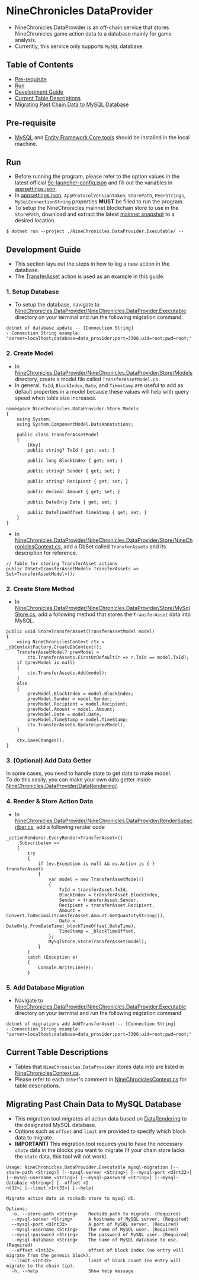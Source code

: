 # NineChronicles DataProvider

- NineChronicles.DataProvider is an off-chain service that stores NineChronicles game action data to a database mainly for game analysis.
- Currently, this service only supports `MySQL` database.

## Table of Contents

- [Pre-requisite](#pre-requisite)
- [Run](#run)
- [Development Guide](#development-guide)
- [Current Table Descriptions](#current-table-descriptions)
- [Migrating Past Chain Data to MySQL Database](#migrating-past-chain-data-to-mysql-database)

## Pre-requisite

- [MySQL](https://www.mysql.com/) and [Entity Framework Core tools](https://learn.microsoft.com/en-us/ef/core/cli/dotnet) should be installed in the local machine.

## Run

- Before running the program, please refer to the option values in the latest official [9c-launcher-config.json](https://release.nine-chronicles.com/9c-launcher-config.json) and fill out the variables in [appsettings.json](https://github.com/planetarium/NineChronicles.DataProvider/blob/development/NineChronicles.DataProvider.Executable/appsettings.json).
- In [appsettings.json](https://github.com/planetarium/NineChronicles.DataProvider/blob/development/NineChronicles.DataProvider.Executable/appsettings.json), `AppProtocolVersionToken`, `StorePath`, `PeerStrings`, `MySqlConnectionString` properties **MUST** be filled to run the program.
- To setup the NineChronicles mainnet blockchain store to use in the `StorePath`, download and extract the latest [mainnet snapshot](http://snapshots.nine-chronicles.com/main/partition/full/9c-main-snapshot.zip) to a desired location.
```
$ dotnet run --project ./NineChronicles.DataProvider.Executable/ -- 
```

## Development Guide

- This section lays out the steps in how to log a new action in the database.
- The [TransferAsset](https://github.com/planetarium/lib9c/blob/development/Lib9c/Action/TransferAsset.cs) action is used as an example in this guide.

### 1. Setup Database

- To setup the database, navigate to [NineChronicles.DataProvider/NineChronicles.DataProvider.Executable](https://github.com/planetarium/NineChronicles.DataProvider/tree/development/NineChronicles.DataProvider.Executable) directory on your terminal and run the following migration command.
```
dotnet ef database update -- [Connection String]
- Connection String example: "server=localhost;database=data_provider;port=3306;uid=root;pwd=root;"
```

### 2. Create Model

- In [NineChronicles.DataProvider/NineChronicles.DataProvider/Store/Models](https://github.com/planetarium/NineChronicles.DataProvider/tree/development/NineChronicles.DataProvider/Store/Models) directory, create a model file called `TransferAssetModel.cs`.
- In general, `TxId`, `BlockIndex`, `Date`, and `Timestamp` are useful to add as default properties in a model because these values will help with query speed when table size increases.
```
namespace NineChronicles.DataProvider.Store.Models
{
    using System;
    using System.ComponentModel.DataAnnotations;

    public class TransferAssetModel
    {
        [Key]
        public string? TxId { get; set; }

        public long BlockIndex { get; set; }

        public string? Sender { get; set; }

        public string? Recipient { get; set; }

        public decimal Amount { get; set; }

        public DateOnly Date { get; set; }

        public DateTimeOffset TimeStamp { get; set; }
    }
}

```

- In [NineChronicles.DataProvider/NineChronicles.DataProvider/Store/NineChroniclesContext.cs](https://github.com/planetarium/NineChronicles.DataProvider/blob/development/NineChronicles.DataProvider/Store/NineChroniclesContext.cs), add a DbSet called `TransferAssets` and its description for reference.

```
// Table for storing TransferAsset actions
public DbSet<TransferAssetModel> TransferAssets => Set<TransferAssetModel>();
```

### 2. Create Store Method

- In [NineChronicles.DataProvider/NineChronicles.DataProvider/Store/MySqlStore.cs](https://github.com/planetarium/NineChronicles.DataProvider/blob/development/NineChronicles.DataProvider/Store/MySqlStore.cs), add a following method that stores the `TransferAsset` data into MySQL.
```
public void StoreTransferAsset(TransferAssetModel model)
{
    using NineChroniclesContext ctx = _dbContextFactory.CreateDbContext();
    TransferAssetModel? prevModel =
        ctx.TransferAssets.FirstOrDefault(r => r.TxId == model.TxId);
    if (prevModel is null)
    {
        ctx.TransferAssets.Add(model);
    }
    else
    {
        prevModel.BlockIndex = model.BlockIndex;
        prevModel.Sender = model.Sender;
        prevModel.Recipient = model.Recipient;
        prevModel.Amount = model..Amount;
        prevModel.Date = model.Date;
        prevModel.TimeStamp = model.TimeStamp;
        ctx.TransferAssets.Update(prevModel);
    }

    ctx.SaveChanges();
}

```

### 3. (Optional) Add Data Getter
In some cases, you need to handle state to get data to make model.  
To do this easily, you can make your own data getter inside [NineChronicles.DataProvider/DataRendering/](https://github.com/planetarium/NineChronicles.DataProvider/tree/development/NineChronicles.DataProvider/DataRendering).  

### 4. Render & Store Action Data

- In [NineChronicles.DataProvider/NineChronicles.DataProvider/RenderSubscriber.cs](https://github.com/planetarium/NineChronicles.DataProvider/blob/development/NineChronicles.DataProvider/RenderSubscriber.cs), add a following render code
```
_actionRenderer.EveryRender<TransferAsset>()
    .Subscribe(ev =>
    {
        try
        {
            if (ev.Exception is null && ev.Action is { } transferAsset)
            {
                var model = new TransferAssetModel()
                {
                    TxId = transferAsset.TxId,
                    BlockIndex = transferAsset.BlockIndex,
                    Sender = transferAsset.Sender,
                    Recipient = transferAsset.Recipient,
                    Amount = Convert.ToDecimal(transferAsset.Amount.GetQuantityString()),
                    Date = DateOnly.FromDateTime(_blockTimeOffset.DateTime),
                    TimeStamp = _blockTimeOffset,
                };
                MySqlStore.StoreTransferAsset(model);
            }
        }
        catch (Exception e)
        {
            Console.WriteLine(e);
        }
```

### 5. Add Database Migration

- Navigate to [NineChronicles.DataProvider/NineChronicles.DataProvider.Executable](https://github.com/planetarium/NineChronicles.DataProvider/tree/development/NineChronicles.DataProvider.Executable) directory on your terminal and run the following migration command
```
dotnet ef migrations add AddTransferAsset -- [Connection String]
- Connection String example: "server=localhost;database=data_provider;port=3306;uid=root;pwd=root;"
```

## Current Table Descriptions

- Tables that `NineChronicles.DataProvider` stores data into are listed in [NineChroniclesContext.cs](https://github.com/planetarium/NineChronicles.DataProvider/blob/development/NineChronicles.DataProvider/Store/NineChroniclesContext.cs).
- Please refer to each `DbSet`'s comment in [NineChroniclesContext.cs](https://github.com/planetarium/NineChronicles.DataProvider/blob/development/NineChronicles.DataProvider/Store/NineChroniclesContext.cs) for table descriptions.

## Migrating Past Chain Data to MySQL Database

- This migration tool migrates all action data based on [DataRendering](https://github.com/planetarium/NineChronicles.DataProvider/blob/development/NineChronicles.DataProvider/DataRendering) to the designated MySQL database.
- Options such as `offset` and `limit` are provided to specify which block data to migrate.
- **IMPORTANT)** This migration tool requires you to have the necessary `state` data in the blocks you want to migrate (If your chain store lacks the `state` data, this tool will not work). 
```
Usage: NineChronicles.DataProvider.Executable mysql-migration [--store-path <String>] [--mysql-server <String>] [--mysql-port <UInt32>] [--mysql-username <String>] [--mysql-password <String>] [--mysql-database <String>] [--offset <I
nt32>] [--limit <Int32>] [--help]

Migrate action data in rocksdb store to mysql db.

Options:
  -o, --store-path <String>    Rocksdb path to migrate. (Required)
  --mysql-server <String>      A hostname of MySQL server. (Required)
  --mysql-port <UInt32>        A port of MySQL server. (Required)
  --mysql-username <String>    The name of MySQL user. (Required)
  --mysql-password <String>    The password of MySQL user. (Required)
  --mysql-database <String>    The name of MySQL database to use. (Required)
  --offset <Int32>             offset of block index (no entry will migrate from the genesis block).
  --limit <Int32>              limit of block count (no entry will migrate to the chain tip).
  -h, --help                   Show help message

```
